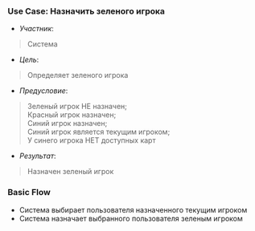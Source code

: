 ### Use Case: Назначить зеленого игрока
- *Участник*:
> Система
- *Цель*:
> Определяет зеленого игрока
- *Предусловие*:
> Зеленый игрок НЕ назначен;<br>
> Красный игрок назначен;<br>
> Синий игрок назначен;<br>
> Синий игрок является текущим игроком;<br>
> У синего игрока НЕТ доступных карт
- *Результат*:
> Назначен зеленый игрок 

### Basic Flow
* Система выбирает пользователя назначенного текущим игроком
* Система назначает выбранного пользователя зеленым игроком